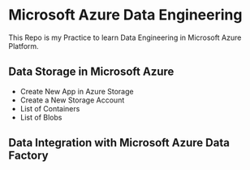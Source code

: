 # Microsoft Azure Data Engineering
This Repo is my Practice to learn Data Engineering in Microsoft Azure Platform.
## Data Storage in Microsoft Azure

  + Create New App in Azure Storage
  + Create a New Storage Account
  + List of Containers
  + List of Blobs

## Data Integration with Microsoft Azure Data Factory
